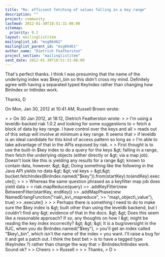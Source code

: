 ```yaml
---
title: "Re: efficient fetching of values falling in a key range"
description: ""
project: community
lastmod: 2012-01-30T10:51:31-08:00
sitemap:
  priority: 0.2
layout: mailinglistitem
mailinglist_id: "msg06462"
mailinglist_parent_id: "msg06461"
author_name: "Dietrich Featherston"
project_section: "mailinglistitem"
sent_date: 2012-01-30T10:51:31-08:00
---
```



That's perfect thanks. I think I was presuming that the name of the
underlying index was $key\\_bin so this didn't cross my mind. Definitely
agree with having a separated typed KeyIndex rather than changing how
BinIndex or IntIndex work.

Thanks,
D


On Mon, Jan 30, 2012 at 10:41 AM, Russell Brown wrote:

&gt;
&gt; On 30 Jan 2012, at 18:12, Dietrich Featherston wrote:
&gt;
&gt; I'm using a leveldb-backed riak 1.0.2 and looking for some suggestions to
&gt; fetch a block of data by key range. I have control over the keys and all
&gt; reads out of this setup will involve at minimum a key range. It seems that
&gt; if leveldb is an ideal candidate for this kind of access pattern so long as
&gt; I'm able to take advantage of that in the APIs exposed by riak.
&gt;
&gt; First thought is to use the built-in $key index to do a query for the keys
&gt; falling in a range, then fetch the underlying objects (either directly or
&gt; via a map job). Doesn't look like this is yielding any results for a range
&gt; known to contain data, however.
&gt;
&gt; Doing something like the following in the Java API yields no data
&gt;
&gt; val keys =
&gt;&gt; bucket.fetchIndex(BinIndex.named("$key")).from(startKey).to(endKey).execute();
&gt;
&gt;
&gt; Whereas the same question phrased as a keyfilter map job does yield data
&gt;
&gt; riak.mapReduce(query)
&gt;&gt; .addKeyFilter(new BetweenFilter(startKey, endKey))
&gt;&gt; .addMapPhase(new NamedErlangFunction("riak\\_kv\\_mapreduce",
&gt;&gt; "map\\_object\\_value"), true)
&gt;&gt; .execute()
&gt;
&gt;
&gt; Perhaps there is something I need to do to make sure the $key index is
&gt; built other than using the leveldb backend, but I couldn't find any
&gt; evidence of that in the docs.
&gt;
&gt; Does this seem like a reasonable approach? If so, any thoughts on how I
&gt; might be reading the key index incorrectly?
&gt;
&gt;
&gt; It is a bug/oversight in the RJC, when you do BinIndex.named("$key"),
&gt; you'll get an index called "$key\\_bin", which isn't the name of the index
&gt; you want. I'll raise a bug for it and get a patch out. I think the best bet
&gt; is to have a tagged type (KeyIndex ?) rather than change the way that
&gt; BinIndex/IntIndex work. Sound ok?
&gt;
&gt; Cheers
&gt;
&gt; Russell
&gt;
&gt;
&gt; Thanks,
&gt; D
&gt;

